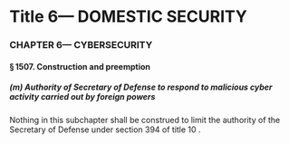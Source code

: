 
# Title 6— DOMESTIC SECURITY
### CHAPTER 6— CYBERSECURITY
#### § 1507. Construction and preemption
##### (m) Authority of Secretary of Defense to respond to malicious cyber activity carried out by foreign powers

Nothing in this subchapter shall be construed to limit the authority of the Secretary of Defense under section 394 of title 10 .
